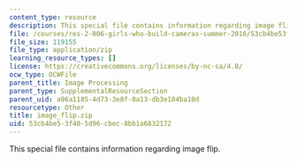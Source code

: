 ```yaml
---
content_type: resource
description: This special file contains information regarding image flip.
file: /courses/res-2-006-girls-who-build-cameras-summer-2016/53cb4be53f405d96cbec8bb1a6832172_image_flip.zip
file_size: 119155
file_type: application/zip
learning_resource_types: []
license: https://creativecommons.org/licenses/by-nc-sa/4.0/
ocw_type: OCWFile
parent_title: Image Processing
parent_type: SupplementalResourceSection
parent_uid: a96a1185-4d73-3e8f-0a13-db3e104ba10d
resourcetype: Other
title: image_flip.zip
uid: 53cb4be5-3f40-5d96-cbec-8bb1a6832172
---
```

This special file contains information regarding image flip.
